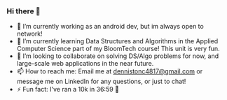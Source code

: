 ### Hi there 👋

- 🔭 I’m currently working as an android dev, but im always open to network!
- 🌱 I’m currently learning Data Structures and Algorithms in the Applied Computer Science part of my BloomTech course! This unit is very fun.
- 👯 I’m looking to collaborate on solving DS/Algo problems for now, and large-scale web applications in the near future.
- 📫 How to reach me: Email me at dennistonc4817@gmail.com or message me on LinkedIn for any questions, or just to chat!
- ⚡ Fun fact: I've ran a 10k in 36:59 🥇

<!--
**NotCodyDenniston/NotCodyDenniston** is a ✨ _special_ ✨ repository because its `README.md` (this file) appears on your GitHub profile.

Here are some ideas to get you started:

- 🔭 I’m currently working on ...
- 🌱 I’m currently learning ...
- 👯 I’m looking to collaborate on ...
- 🤔 I’m looking for help with ...
- 💬 Ask me about ...
- 📫 How to reach me: ...
- 😄 Pronouns: ...
- ⚡ Fun fact: ...
-->
